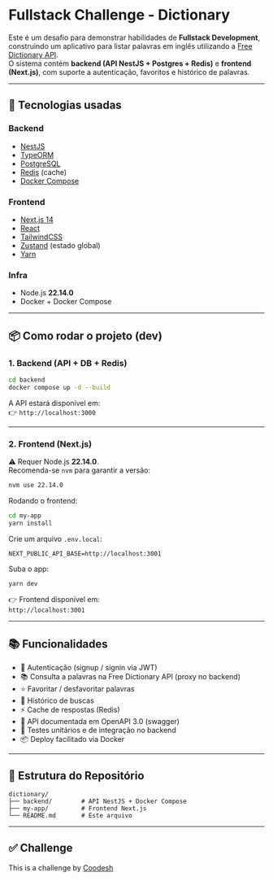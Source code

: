# Fullstack Challenge - Dictionary

Este é um desafio para demonstrar habilidades de **Fullstack Development**, construindo um aplicativo para listar palavras em inglês utilizando a [Free Dictionary API](https://dictionaryapi.dev/).  
O sistema contém **backend (API NestJS + Postgres + Redis)** e **frontend (Next.js)**, com suporte a autenticação, favoritos e histórico de palavras.

---

## 🚀 Tecnologias usadas

### Backend

- [NestJS](https://nestjs.com/)
- [TypeORM](https://typeorm.io/)
- [PostgreSQL](https://www.postgresql.org/)
- [Redis](https://redis.io/) (cache)
- [Docker Compose](https://docs.docker.com/compose/)

### Frontend

- [Next.js 14](https://nextjs.org/)
- [React](https://react.dev/)
- [TailwindCSS](https://tailwindcss.com/)
- [Zustand](https://zustand-demo.pmnd.rs/) (estado global)
- [Yarn](https://yarnpkg.com/)

### Infra

- Node.js **22.14.0**
- Docker + Docker Compose

---

## 📦 Como rodar o projeto (dev)

### 1. Backend (API + DB + Redis)

```bash
cd backend
docker compose up -d --build
```

A API estará disponível em:  
👉 `http://localhost:3000`

---

### 2. Frontend (Next.js)

⚠️ Requer Node.js **22.14.0**.  
Recomenda-se `nvm` para garantir a versão:

```bash
nvm use 22.14.0
```

Rodando o frontend:

```bash
cd my-app
yarn install
```

Crie um arquivo `.env.local`:

```env
NEXT_PUBLIC_API_BASE=http://localhost:3001
```

Suba o app:

```bash
yarn dev
```

👉 Frontend disponível em:  
`http://localhost:3001`

---

## 📚 Funcionalidades

- 🔐 Autenticação (signup / signin via JWT)
- 📚 Consulta a palavras na Free Dictionary API (proxy no backend)
- ⭐ Favoritar / desfavoritar palavras
- 📜 Histórico de buscas
- ⚡ Cache de respostas (Redis)
- 📄 API documentada em OpenAPI 3.0 (swagger)
- 🧪 Testes unitários e de integração no backend
- 📦 Deploy facilitado via Docker

---

## 📂 Estrutura do Repositório

```
dictionary/
├── backend/        # API NestJS + Docker Compose
├── my-app/         # Frontend Next.js
└── README.md       # Este arquivo
```

---

## ✅ Challenge

This is a challenge by [Coodesh](https://coodesh.com/)
